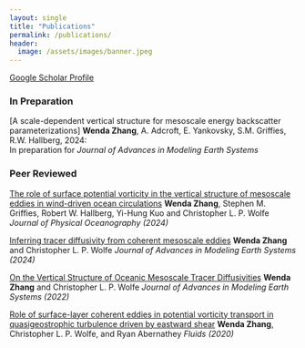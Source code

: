 ```yaml
---
layout: single
title: "Publications"
permalink: /publications/
header:
  image: /assets/images/banner.jpeg
---
```


[Google Scholar Profile](https://scholar.google.com/citations?user=qZRHaLQAAAAJ&hl=en)

### In Preparation
[A scale-dependent vertical structure for mesoscale energy backscatter parameterizations]
**Wenda Zhang**, A. Adcroft, E. Yankovsky, S.M. Griffies, R.W. Hallberg, 2024:  
In preparation for *Journal of Advances in Modeling Earth Systems* 

### Peer Reviewed
[The role of surface potential vorticity in the vertical structure of mesoscale
eddies in wind-driven ocean circulations](https://doi.org/10.1175/JPO-D-23-0203.1)
**Wenda Zhang**, Stephen M. Griffies, Robert W. Hallberg,  Yi-Hung Kuo and Christopher L. P. Wolfe
*Journal of Physical Oceanography (2024)*

[Inferring tracer diffusivity from coherent mesoscale eddies](https://essopenarchive.org/doi/full/10.22541/essoar.169531094.41280900)
**Wenda Zhang** and Christopher L. P. Wolfe
*Journal of Advances in Modeling Earth Systems (2024)*

[On the Vertical Structure of Oceanic Mesoscale Tracer Diffusivities](https://agupubs.onlinelibrary.wiley.com/doi/full/10.1029/2021MS002891)
**Wenda Zhang** and Christopher L. P. Wolfe
*Journal of Advances in Modeling Earth Systems (2022)*

[Role of surface-layer coherent eddies in potential vorticity transport in quasigeostrophic turbulence driven by eastward shear](https://www.mdpi.com/2311-5521/5/1/2)
**Wenda Zhang**, Christopher L. P. Wolfe, and Ryan Abernathey
*Fluids (2020)*


